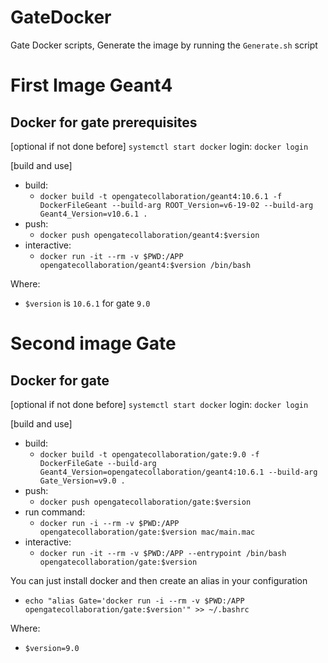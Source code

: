 # GateDocker
Gate Docker scripts, Generate the image by running the `Generate.sh` script

# First Image Geant4
## Docker for gate prerequisites

[optional if not done before]
`systemctl start docker`
login: `docker login`

[build and use]
* build: 
    * `docker build -t opengatecollaboration/geant4:10.6.1 -f DockerFileGeant --build-arg ROOT_Version=v6-19-02 --build-arg Geant4_Version=v10.6.1 .`
* push: 
    * `docker push opengatecollaboration/geant4:$version`
* interactive: 
    * `docker run -it --rm -v $PWD:/APP opengatecollaboration/geant4:$version /bin/bash`

Where: 

* `$version` is `10.6.1` for gate `9.0`

# Second image Gate
## Docker for gate

[optional if not done before]
`systemctl start docker`
login: `docker login`

[build and use]
* build: 
    * `docker build -t opengatecollaboration/gate:9.0 -f DockerFileGate --build-arg Geant4_Version=opengatecollaboration/geant4:10.6.1 --build-arg Gate_Version=v9.0 .`
* push:  
    * `docker push opengatecollaboration/gate:$version`
* run command:  
    * `docker run -i --rm -v $PWD:/APP opengatecollaboration/gate:$version mac/main.mac`
* interactive:  
    * `docker run -it --rm -v $PWD:/APP --entrypoint /bin/bash opengatecollaboration/gate:$version`

You can just install docker and then create an alias in your configuration
* ```echo "alias Gate='docker run -i --rm -v $PWD:/APP opengatecollaboration/gate:$version'" >> ~/.bashrc```

Where: 
* `$version=9.0`
